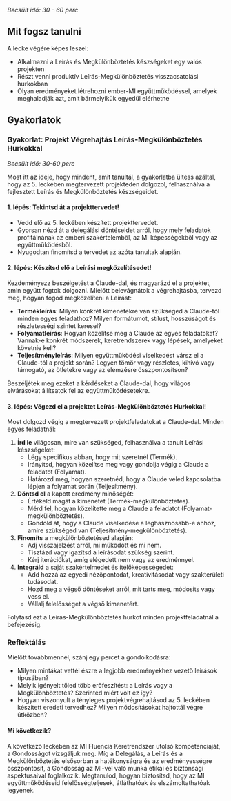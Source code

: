 *Becsült idő: 30 - 60 perc*

## Mit fogsz tanulni

A lecke végére képes leszel:

*   Alkalmazni a Leírás és Megkülönböztetés készségeket egy valós projekten
*   Részt venni produktív Leírás-Megkülönböztetés visszacsatolási hurkokban
*   Olyan eredményeket létrehozni ember-MI együttműködéssel, amelyek meghaladják azt, amit bármelyikük egyedül elérhetne

## Gyakorlatok

### Gyakorlat: Projekt Végrehajtás Leírás-Megkülönböztetés Hurkokkal

*Becsült idő: 30-60 perc*

Most itt az ideje, hogy mindent, amit tanultál, a gyakorlatba ültess azáltal, hogy az 5. leckében megtervezett projekteden dolgozol, felhasználva a fejlesztett Leírás és Megkülönböztetés készségeidet.

#### 1. lépés: Tekintsd át a projekttervedet!

*   Vedd elő az 5. leckében készített projekttervedet.
*   Gyorsan nézd át a delegálási döntéseidet arról, hogy mely feladatok profitálnának az emberi szakértelemből, az MI képességekből vagy az együttműködésből.
*   Nyugodtan finomítsd a tervedet az azóta tanultak alapján.

#### 2. lépés: Készítsd elő a Leírási megközelítésedet!

Kezdeményezz beszélgetést a Claude-dal, és magyarázd el a projektet, amin együtt fogtok dolgozni. Mielőtt belevágnátok a végrehajtásba, tervezd meg, hogyan fogod megközelíteni a Leírást:

*   **Termékleírás**: Milyen konkrét kimenetekre van szükséged a Claude-tól minden egyes feladathoz? Milyen formátumot, stílust, hosszúságot és részletességi szintet keresel?
*   **Folyamatleírás**: Hogyan közelítse meg a Claude az egyes feladatokat? Vannak-e konkrét módszerek, keretrendszerek vagy lépések, amelyeket követnie kell?
*   **Teljesítményleírás**: Milyen együttműködési viselkedést vársz el a Claude-tól a projekt során? Legyen tömör vagy részletes, kihívó vagy támogató, az ötletekre vagy az elemzésre összpontosítson?

Beszéljétek meg ezeket a kérdéseket a Claude-dal, hogy világos elvárásokat állítsatok fel az együttműködésetekre.

#### 3. lépés: Végezd el a projektet Leírás-Megkülönböztetés Hurkokkal!

Most dolgozd végig a megtervezett projektfeladatokat a Claude-dal. Minden egyes feladatnál:

1.  **Írd le** világosan, mire van szükséged, felhasználva a tanult Leírási készségeket:
    *   Légy specifikus abban, hogy mit szeretnél (Termék).
    *   Irányítsd, hogyan közelítse meg vagy gondolja végig a Claude a feladatot (Folyamat).
    *   Határozd meg, hogyan szeretnéd, hogy a Claude veled kapcsolatba lépjen a folyamat során (Teljesítmény).
2.  **Döntsd el** a kapott eredmény minőségét:
    *   Értékeld magát a kimenetet (Termék-megkülönböztetés).
    *   Mérd fel, hogyan közelítette meg a Claude a feladatot (Folyamat-megkülönböztetés).
    *   Gondold át, hogy a Claude viselkedése a leghasznosabb-e ahhoz, amire szükséged van (Teljesítmény-megkülönböztetés).
3.  **Finomíts** a megkülönböztetésed alapján:
    *   Adj visszajelzést arról, mi működött és mi nem.
    *   Tisztázd vagy igazítsd a leírásodat szükség szerint.
    *   Kérj iterációkat, amíg elégedett nem vagy az eredménnyel.
4.  **Integráld** a saját szakértelmedet és ítélőképességedet:
    *   Add hozzá az egyedi nézőpontodat, kreativitásodat vagy szakterületi tudásodat.
    *   Hozd meg a végső döntéseket arról, mit tarts meg, módosíts vagy vess el.
    *   Vállalj felelősséget a végső kimenetért.

Folytasd ezt a Leírás-Megkülönböztetés hurkot minden projektfeladatnál a befejezésig.

### Reflektálás

Mielőtt továbbmennél, szánj egy percet a gondolkodásra:

*   Milyen mintákat vettél észre a legjobb eredményekhez vezető leírások típusában?
*   Melyik igényelt tőled több erőfeszítést: a Leírás vagy a Megkülönböztetés? Szerinted miért volt ez így?
*   Hogyan viszonyult a tényleges projektvégrehajtásod az 5. leckében készített eredeti tervedhez? Milyen módosításokat hajtottál végre útközben?

#### Mi következik?

A következő leckében az MI Fluencia Keretrendszer utolsó kompetenciáját, a Gondosságot vizsgáljuk meg. Míg a Delegálás, a Leírás és a Megkülönböztetés elsősorban a hatékonyságra és az eredményességre összpontosít, a Gondosság az MI-vel való munka etikai és biztonsági aspektusaival foglalkozik. Megtanulod, hogyan biztosítsd, hogy az MI együttműködéseid felelősségteljesek, átláthatóak és elszámoltathatóak legyenek.



